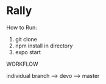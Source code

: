 # Rally
How to Run:

1. git clone
2. npm install in directory
3. expo start

WORKFLOW

individual branch --> devo --> master
